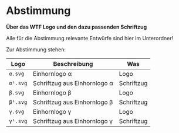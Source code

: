  Abstimmung 
================

**Über das WTF Logo und den dazu passenden Schriftzug**

Alle für die Abstimmung relevante Entwürfe sind hier im Unterordner!

Zur Abstimmung stehen:

| Logo | Beschreibung | Was |
| ---- | ------------ | --- |
| ``α.svg`` | Einhornlogo α | Logo |
| ``α¹.svg`` | Schriftzug aus Einhornlogo α | Schriftzug |
| ``β.svg`` | Einhornlogo β | Logo |
| ``β¹.svg`` | Schriftzug aus Einhornlogo β | Schriftzug |
| ``γ.svg`` | Einhornlogo γ | Logo |
| ``γ¹.svg`` | Schriftzug aus Einhornlogo γ | Schriftzug |
